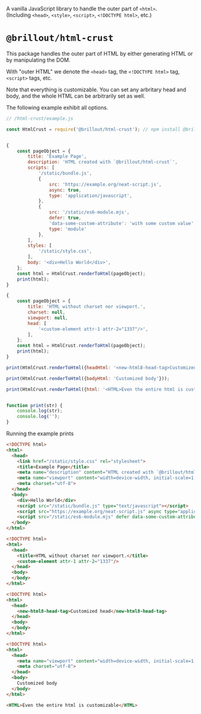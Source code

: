 <!---






    WARNING, READ THIS.
    This is a computed file. Do not edit.
    Edit `/docs/readme.template.md` instead.












    WARNING, READ THIS.
    This is a computed file. Do not edit.
    Edit `/docs/readme.template.md` instead.












    WARNING, READ THIS.
    This is a computed file. Do not edit.
    Edit `/docs/readme.template.md` instead.












    WARNING, READ THIS.
    This is a computed file. Do not edit.
    Edit `/docs/readme.template.md` instead.












    WARNING, READ THIS.
    This is a computed file. Do not edit.
    Edit `/docs/readme.template.md` instead.






-->
A vanilla JavaScript library to handle the outer part of `<html>`.
<br/>
(Including `<head>`, `<style>`, `<script>`, `<!DOCTYPE html>`, etc.)

# `@brillout/html-crust`

This package handles the outer part of HTML
by either generating HTML or
by manipulating the DOM.

With "outer HTML" we denote the `<head>` tag, the `<!DOCTYPE html>` tag, `<script>` tags, etc.

Note that everything is customizable.
You can set any arbritary head and body, and the whole HTML can be arbitrarily set as well.

The following example exhibit all options.

~~~js
// /html-crust/example.js

const HtmlCrust = require('@brillout/html-crust'); // npm install @brillout/html-crust


{
    const pageObject = {
        title: 'Example Page',
        description: 'HTML created with `@brillout/html-crust`',
        scripts: [
            '/static/bundle.js',
            {
                src: 'https://example.org/neat-script.js',
                async: true,
                type: 'application/javascript',
            },
            {
                src: '/static/es6-module.mjs',
                defer: true,
                'data-some-custom-attribute': 'with some custom value',
                type: 'module'
            },
        ],
        styles: [
            '/static/style.css',
        ],
        body: '<div>Hello World</div>',
    };
    const html = HtmlCrust.renderToHtml(pageObject);
    print(html);
}

{
    const pageObject = {
        title: 'HTML without charset nor viewport.',
        charset: null,
        viewport: null,
        head: [
            '<custom-element attr-1 attr-2="1337"/>',
        ],
    };
    const html = HtmlCrust.renderToHtml(pageObject);
    print(html);
}

print(HtmlCrust.renderToHtml({headHtml: '<new-html8-head-tag>Customized head</new-html8-head-tag>'}));

print(HtmlCrust.renderToHtml({bodyHtml: 'Customized body'}));

print(HtmlCrust.renderToHtml({html: '<HTML>Even the entire html is customizable</HTML>'}));


function print(str) {
    console.log(str);
    console.log('');
}
~~~

Running the example prints

~~~html
<!DOCTYPE html>
<html>
  <head>
    <link href="/static/style.css" rel="stylesheet">
    <title>Example Page</title>
    <meta name="description" content="HTML created with `@brillout/html-crust`">
    <meta name="viewport" content="width=device-width, initial-scale=1, maximum-scale=1">
    <meta charset="utf-8">
  </head>
  <body>
    <div>Hello World</div>
    <script src="/static/bundle.js" type="text/javascript"></script>
    <script src="https://example.org/neat-script.js" async type="application/javascript"></script>
    <script src="/static/es6-module.mjs" defer data-some-custom-attribute="with some custom value" type="module"></script>
  </body>
</html>

<!DOCTYPE html>
<html>
  <head>
    <title>HTML without charset nor viewport.</title>
    <custom-element attr-1 attr-2="1337"/>
  </head>
  <body>
  </body>
</html>

<!DOCTYPE html>
<html>
  <head>
    <new-html8-head-tag>Customized head</new-html8-head-tag>
  </head>
  <body>
  </body>
</html>

<!DOCTYPE html>
<html>
  <head>
    <meta name="viewport" content="width=device-width, initial-scale=1, maximum-scale=1">
    <meta charset="utf-8">
  </head>
  <body>
    Customized body
  </body>
</html>

<HTML>Even the entire html is customizable</HTML>
~~~

<!---






    WARNING, READ THIS.
    This is a computed file. Do not edit.
    Edit `/docs/readme.template.md` instead.












    WARNING, READ THIS.
    This is a computed file. Do not edit.
    Edit `/docs/readme.template.md` instead.












    WARNING, READ THIS.
    This is a computed file. Do not edit.
    Edit `/docs/readme.template.md` instead.












    WARNING, READ THIS.
    This is a computed file. Do not edit.
    Edit `/docs/readme.template.md` instead.












    WARNING, READ THIS.
    This is a computed file. Do not edit.
    Edit `/docs/readme.template.md` instead.






-->
